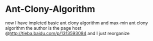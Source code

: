 # Ant-Clony-Algorithm
now I have impleted basic ant clony algorithm and max-min ant clony algorithm
the author is the page host @http://tieba.baidu.com/p/1313593084 and I just reorganize
